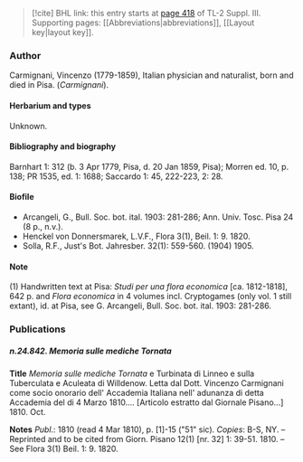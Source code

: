 > [!cite] BHL link: this entry starts at [page 418](https://www.biodiversitylibrary.org/item/103861#page/428/mode/1up) of TL-2 Suppl. III.
> Supporting pages: [[Abbreviations|abbreviations]], [[Layout key|layout key]].

### Author

Carmignani, Vincenzo (1779-1859), Italian physician and naturalist, born and died in Pisa. (*Carmignani*).

#### Herbarium and types

Unknown.

#### Bibliography and biography

Barnhart 1: 312 (b. 3 Apr 1779, Pisa, d. 20 Jan 1859, Pisa); Morren ed. 10, p. 138; PR 1535, ed. 1: 1688; Saccardo 1: 45, 222-223, 2: 28.

#### Biofile

- Arcangeli, G., Bull. Soc. bot. ital. 1903: 281-286; Ann. Univ. Tosc. Pisa 24 (8 p., n.v.).
- Henckel von Donnersmarek, L.V.F., Flora 3(1), Beil. 1: 9. 1820.
- Solla, R.F., Just's Bot. Jahresber. 32(1): 559-560. (1904) 1905.

#### Note

(1) Handwritten text at Pisa: *Studi per una flora economica* \[ca. 1812-1818\], 642 p. and *Flora economica* in 4 volumes incl. Cryptogames (only vol. 1 still extant), id. at Pisa, see G. Arcangeli, Bull. Soc. bot. ital. 1903: 281-286.

### Publications

##### n.24.842. Memoria sulle mediche Tornata

**Title**
*Memoria sulle mediche Tornata* e Turbinata di Linneo e sulla Tuberculata e Aculeata di Willdenow. Letta dal Dott. Vincenzo Carmignani come socio onorario dell' Accademia Italiana nell' adunanza di detta Accademia del di 4 Marzo 1810.... \[Articolo estratto dal Giornale Pisano...\] 1810. Oct.

**Notes**
*Publ*.: 1810 (read 4 Mar 1810), p. \[1\]-15 ("51" sic). *Copies*: B-S, NY. – Reprinted and to be cited from Giorn. Pisano 12(1) \[nr. 32\] 1: 39-51. 1810. – See Flora 3(1) Beil. 1: 9. 1820.

